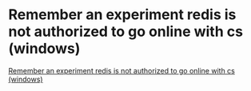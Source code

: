 # Remember an experiment redis is not authorized to go online with cs (windows)
[Remember an experiment redis is not authorized to go online with cs (windows)](https://aiwithcloud.com/2022/09/19/remember_an_experiment_redis_is_not_authorized_to_go_online_with_cs_windows/)